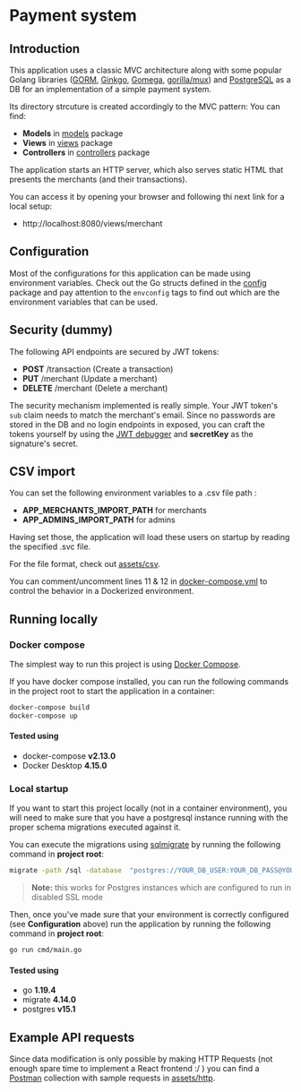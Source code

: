 # Payment system

## Introduction
This application uses a classic MVC architecture along with some popular Golang libraries ([GORM](https://gorm.io/), [Ginkgo](https://onsi.github.io/ginkgo/#top), [Gomega](https://onsi.github.io/gomega/#top), [gorilla/mux](https://github.com/gorilla/mux)) and [PostgreSQL](https://www.postgresql.org/) as a DB for an implementation of a simple payment system.  

Its directory strcuture is created accordingly to the MVC pattern:
You can find: 
- **Models** in [models](internal/models) package
- **Views** in [views](internal/views) package
- **Controllers** in [controllers](internal/controllers) package

The application starts an HTTP server, which also serves static HTML that presents the merchants (and their transactions). 

You can access it by opening your browser and following thi next link for a local setup:
- http://localhost:8080/views/merchant

## Configuration

Most of the configurations for this application can be made using environment variables. 
Check out the Go structs defined in the [config](internal/config) package and pay attention to the `envconfig` tags to find out which are the environment variables that can be used.  

## Security (dummy)

The following API endpoints are secured by JWT tokens:
- **POST** /transaction (Create a transaction)
- **PUT** /merchant (Update a merchant)
- **DELETE** /merchant (Delete a merchant)

The security mechanism implemented is really simple. Your JWT token's `sub` claim needs to match the merchant's email. Since no passwords are stored in the DB and no login endpoints in exposed, you can craft the tokens yourself by using the [JWT debugger](https://jwt.io/) and **secretKey** as the signature's secret.

## CSV import

You can set the following environment variables to a .csv file path :
- **APP_MERCHANTS_IMPORT_PATH** for merchants
- **APP_ADMINS_IMPORT_PATH** for admins

Having set those, the application will load these users on startup by reading the specified .svc file.

For the file format, check out [assets/csv](assets/csv).

You can comment/uncomment lines 11 & 12 in [docker-compose.yml](docker-compose.yml) to control the behavior in a Dockerized environment.

## Running locally

### Docker compose

The simplest way to run this project is using [Docker Compose](https://docs.docker.com/compose/).

If you have docker compose installed, you can run the following commands in the project root to start the application in a container:
```bash
docker-compose build
docker-compose up
```

#### Tested using 
- docker-compose **v2.13.0** 
- Docker Desktop **4.15.0**

### Local startup
If you want to start this project locally (not in a container environment), you will need to make sure that you have a postgresql instance running with the proper schema migrations executed against it.

You can execute the migrations using [sqlmigrate](https://github.com/rubenv/sql-migrate) by running the following command in **project root**:

```bash 
migrate -path /sql -database  "postgres://YOUR_DB_USER:YOUR_DB_PASS@YOUR_DB_HOST:YOUR_DB_PORT/YOUR_DB_NAME?sslmode=disable" up
```

> **Note:** this works for Postgres instances which are configured to run in disabled SSL mode
> 

Then, once you've made sure that your environment is correctly configured (see **Configuration** above) run the application by running the following command in **project root**:
```bash 
go run cmd/main.go
```
#### Tested using
- go **1.19.4**
- migrate **4.14.0**
- postgres **v15.1**

## Example API requests

Since data modification is only possible by making HTTP Requests (not enough spare time to implement a React frontend :/ ) you can find a [Postman](https://www.postman.com/) collection with sample requests in [assets/http](assets/http).